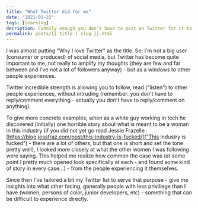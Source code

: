 ```yaml
---
title: "What Twitter did for me"
date: "2021-01-22"
tags: [learning]
decription: Funnily enough you don't have to post on Twitter for it to be useful
permalink: posts/{{ title | slug }}.html
---
```


I was almost putting "Why I love Twitter" as the title. So: I'm not a big user (consumer or produced) of social media, but Twitter has become quite important to me, not really to amplify my thoughts (they are few and far between and I've not a lot of followers anyway) - but as a windows to other people experiences.

Twitter incredible strength is allowing you to follow, read ("listen") to other people experiences, without intruding (remember: you don't have to reply/comment everything - actually you don't have to reply/comment on anything).

To give more concrete examples, when as a white guy working in tech he discovered (initially) one horrible story about what is meant to be a woman in this industry (if you did not yet go read Jessie Frazelle [https://blog.jessfraz.com/post/this-industry-is-fucked/]("This industry is fucked") - there are a lot of others, but that one is short and set the tone pretty well), I looked more closely at what the other women I was following were saying. This helped me realize how common the case was (at some point I pretty much opened look specifically at each - and found some kind of story in every case...) - from the people experiencing it themselves.

Since then I've tailored a bit my Twitter list to serve that purpose - give me insights into what other facing, generally people with less priviliege than I have (women, persons of color, junior developers, etc) - something that can be difficult to experience directly.
